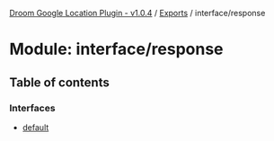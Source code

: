 [Droom Google Location Plugin - v1.0.4](../README.md) / [Exports](../modules.md) / interface/response

# Module: interface/response

## Table of contents

### Interfaces

- [default](../interfaces/interface_response.default.md)

